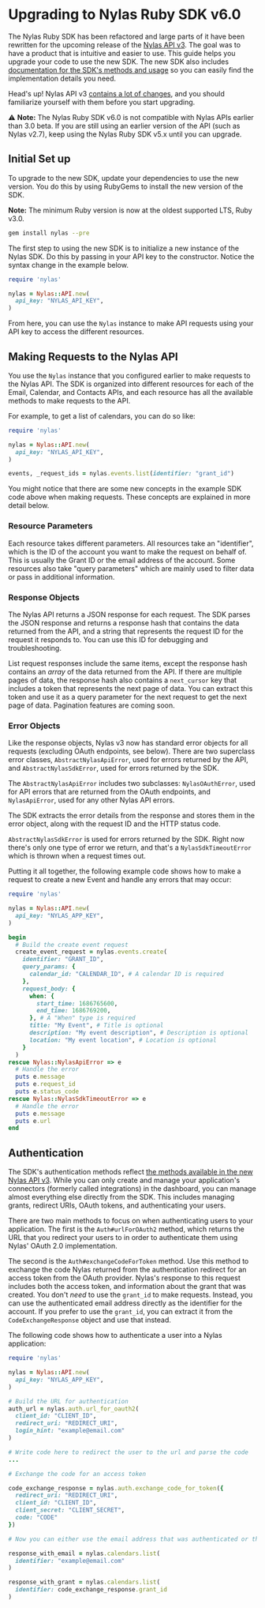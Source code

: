 # Upgrading to Nylas Ruby SDK v6.0

The Nylas Ruby SDK has been refactored and large parts of it have been rewritten for the upcoming release of the [Nylas API v3](https://developer.nylas.com/docs/v3-beta/). The goal was to have a product that is intuitive and easier to use. This guide helps you upgrade your code to use the new SDK. The new SDK also includes [documentation for the SDK's methods and usage](https://nylas-ruby-sdk-reference.pages.dev/) so you can easily find the implementation details you need.

Head's up! Nylas API v3 [contains a lot of changes](https://developer.nylas.com/docs/v3-beta/features-and-changes/), and you should familiarize yourself with them before you start upgrading.

⚠️ **Note:** The Nylas Ruby SDK v6.0 is not compatible with Nylas APIs earlier than 3.0 beta. If you are still using an earlier version of the API (such as Nylas v2.7), keep using the Nylas Ruby SDK v5.x until you can upgrade.

## Initial Set up

To upgrade to the new SDK, update your dependencies to use the new version. You do this by using RubyGems to install the new version of the SDK.

**Note:** The minimum Ruby version is now at the oldest supported LTS, Ruby v3.0.

```bash
gem install nylas --pre
```

The first step to using the new SDK is to initialize a new instance of the Nylas SDK. Do this by passing in your API key to the constructor. Notice the syntax change in the example below.

```ruby
require 'nylas'

nylas = Nylas::API.new(
  api_key: "NYLAS_API_KEY",
)
```

From here, you can use the `Nylas` instance to make API requests using your API key to access the different resources.

## Making Requests to the Nylas API

You use the `Nylas` instance that you configured earlier to make requests to the Nylas API. The SDK is organized into different resources for each of the Email, Calendar, and Contacts APIs, and each resource has all the available methods to make requests to the API.

For example, to get a list of calendars, you can do so like:

```ruby
require 'nylas'

nylas = Nylas::API.new(
  api_key: "NYLAS_API_KEY",
)

events, _request_ids = nylas.events.list(identifier: "grant_id")
```

You might notice that there are some new concepts in the example SDK code above when making requests. These concepts are explained in more detail below.

### Resource Parameters

Each resource takes different parameters. All resources take an "identifier", which is the ID of the account you want to make the request on behalf of. This is usually the Grant ID or the email address of the account. Some resources also take "query parameters" which are mainly used to filter data or pass in additional information.

### Response Objects

The Nylas API returns a JSON response for each request. The SDK parses the JSON response and returns a response hash that contains the data returned from the API, and a string that represents the request ID for the request it responds to. You can use this ID for debugging and troubleshooting.

List request responses include the same items, except the response hash contains an _array_ of the data returned from the API. If there are multiple pages of data, the response hash also contains a `next_cursor` key that includes a token that represents the next page of data. You can extract this token and use it as a query parameter for the next request to get the next page of data. Pagination features are coming soon.

### Error Objects

Like the response objects, Nylas v3 now has standard error objects for all requests (excluding OAuth endpoints, see below). There are two superclass error classes, `AbstractNylasApiError`, used for errors returned by the API, and `AbstractNylasSdkError`, used for errors returned by the SDK.

The `AbstractNylasApiError` includes two subclasses: `NylasOAuthError`, used for API errors that are returned from the OAuth endpoints, and `NylasApiError`, used for any other Nylas API errors.

The SDK extracts the error details from the response and stores them in the error object, along with the request ID and the HTTP status code.

`AbstractNylasSdkError` is used for errors returned by the SDK. Right now there's only one type of error we return, and that's a `NylasSdkTimeoutError` which is thrown when a request times out.

Putting it all together, the following example code shows how to make a request to create a new Event and handle any errors that may occur:

```ruby
require 'nylas'

nylas = Nylas::API.new(
  api_key: "NYLAS_APP_KEY",
)

begin
  # Build the create event request
  create_event_request = nylas.events.create(
    identifier: "GRANT_ID",
    query_params: {
      calendar_id: "CALENDAR_ID", # A calendar ID is required
    },
    request_body: {
      when: {
        start_time: 1686765600,
        end_time: 1686769200,
      }, # A "When" type is required
      title: "My Event", # Title is optional
      description: "My event description", # Description is optional
      location: "My event location", # Location is optional
    }
  )
rescue Nylas::NylasApiError => e
  # Handle the error
  puts e.message
  puts e.request_id
  puts e.status_code
rescue Nylas::NylasSdkTimeoutError => e
  # Handle the error
  puts e.message
  puts e.url
end
```

## Authentication

The SDK's authentication methods reflect [the methods available in the new Nylas API v3](https://developer.nylas.com/docs/developer-guide/v3-authentication/). While you can only create and manage your application's connectors (formerly called integrations) in the dashboard, you can manage almost everything else directly from the SDK. This includes managing grants, redirect URIs, OAuth tokens, and authenticating your users.

There are two main methods to focus on when authenticating users to your application. The first is the `Auth#urlForOAuth2` method, which returns the URL that you redirect your users to in order to authenticate them using Nylas' OAuth 2.0 implementation.

The second is the `Auth#exchangeCodeForToken` method. Use this method to exchange the code Nylas returned from the authentication redirect for an access token from the OAuth provider. Nylas's response to this request includes both the access token, and information about the grant that was created.  You don't _need_ to use the `grant_id` to make requests. Instead, you can use the authenticated email address directly as the identifier for the account. If you prefer to use the `grant_id`, you can extract it from the `CodeExchangeResponse` object and use that instead.

The following code shows how to authenticate a user into a Nylas application:

```ruby
require 'nylas'

nylas = Nylas::API.new(
  api_key: "NYLAS_APP_KEY",
)

# Build the URL for authentication
auth_url = nylas.auth.url_for_oauth2(
  client_id: "CLIENT_ID",
  redirect_uri: "REDIRECT_URI",
  login_hint: "example@email.com"
)

# Write code here to redirect the user to the url and parse the code
...

# Exchange the code for an access token

code_exchange_response = nylas.auth.exchange_code_for_token({
  redirect_uri: "REDIRECT_URI",
  client_id: "CLIENT_ID",
  client_secret: "CLIENT_SECRET",
  code: "CODE"
})

# Now you can either use the email address that was authenticated or the grant ID in the response as the identifier

response_with_email = nylas.calendars.list(
  identifier: "example@email.com"
)

response_with_grant = nylas.calendars.list(
  identifier: code_exchange_response.grant_id
)
```
